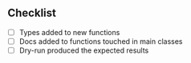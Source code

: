 








## Checklist

<!---
The following should be done (and marked as completed) when applicable. Please do not remove inapplicable items.
-->

- [ ] Types added to new functions
- [ ] Docs added to functions touched in main classes
- [ ] Dry-run produced the expected results
